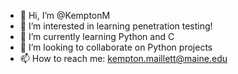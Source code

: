 - 👋 Hi, I’m @KemptonM
- 👀 I’m interested in learning penetration testing!
- 🌱 I’m currently learning Python and C
- 💞️ I’m looking to collaborate on Python projects
- 📫 How to reach me: kempton.maillett@maine.edu

<!---
KemptonM/KemptonM is a ✨ special ✨ repository because its `README.md` (this file) appears on your GitHub profile.
You can click the Preview link to take a look at your changes.
--->
